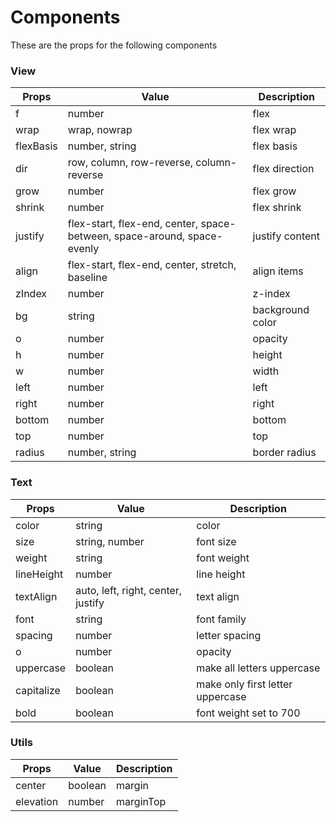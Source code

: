 # Components

These are the props for the following components

### View

| Props     | Value                                                                   | Description      |
| --------- | ----------------------------------------------------------------------- | ---------------- |
| f         | number                                                                  | flex             |
| wrap      | wrap, nowrap                                                            | flex wrap        |
| flexBasis | number, string                                                          | flex basis       |
| dir       | row, column, row-reverse, column-reverse                                | flex direction   |
| grow      | number                                                                  | flex grow        |
| shrink    | number                                                                  | flex shrink      |
| justify   | flex-start, flex-end, center, space-between, space-around, space-evenly | justify content  |
| align     | flex-start, flex-end, center, stretch, baseline                         | align items      |
| zIndex    | number                                                                  | z-index          |
| bg        | string                                                                  | background color |
| o         | number                                                                  | opacity          |
| h         | number                                                                  | height           |
| w         | number                                                                  | width            |
| left      | number                                                                  | left             |
| right     | number                                                                  | right            |
| bottom    | number                                                                  | bottom           |
| top       | number                                                                  | top              |
| radius    | number, string                                                          | border radius    |

### Text

| Props      | Value                              | Description                      |
| ---------- | ---------------------------------- | -------------------------------- |
| color      | string                             | color                            |
| size       | string, number                     | font size                        |
| weight     | string                             | font weight                      |
| lineHeight | number                             | line height                      |
| textAlign  | auto, left, right, center, justify | text align                       |
| font       | string                             | font family                      |
| spacing    | number                             | letter spacing                   |
| o          | number                             | opacity                          |
| uppercase  | boolean                            | make all letters uppercase       |
| capitalize | boolean                            | make only first letter uppercase |
| bold       | boolean                            | font weight set to 700           |

### Utils

| Props     | Value   | Description |
| --------- | ------- | ----------- |
| center    | boolean | margin      |
| elevation | number  | marginTop   |
